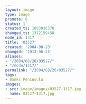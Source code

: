 ```yaml
---
layout: image
type: image
promote: 0
status: 1
created_ts: 1093016378
changed_ts: 1372159458
node_id: 1317
title: '03527'
created: '2004-08-20'
changed: '2013-06-25'
aliases:
- "/2004/08/20/03527/"
- "/node/1317/"
permalink: "/2004/08/20/03527/"
tags:
- Banks Peninsula
images:
- src: image/images/03527-1317.jpg
  name: 03527-1317.jpg
---
```


